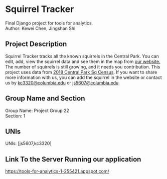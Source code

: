 # Squirrel Tracker

Final Django project for tools for analytics.  
Author: Kewei Chen, Jingshan Shi

## Project Description

Squirrel Tracker tracks all the known squirrels in the Central Park. You can edit, add, view the squirrel data and see them in the map from [our website.](https://tools-for-analytics-1-255421.appspot.com/)  
The number of squirrels is still growing, and it needs you contribution. This project uses data from [2018 Central Park Sq Census](https://data.cityofnewyork.us/Environment/2018-Central-Park-Squirrel-Census-Squirrel-Data/vfnx-vebw). If you want to share more information with us, you can add the squirrel in the website or contact us by kc3320@columbia.edu or js5607@columbia.edu.

## Group Name and Section  

Group Name: Project Group 22   
Section: 1

## UNIs  

UNIs: [js5607,kc3320]  

## Link To the Server Running our application  

<https://tools-for-analytics-1-255421.appspot.com/>
